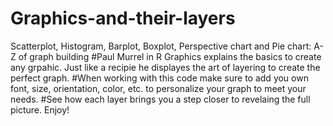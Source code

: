 # Graphics-and-their-layers
Scatterplot, Histogram, Barplot, Boxplot, Perspective chart and Pie chart: A-Z of graph building
#Paul Murrel in R Graphics explains the basics to create any grpahic. Just like a recipie he displayes the art of layering to create the perfect graph. 
#When working with this code make sure to add you own font, size, orientation, color, etc. to personalize your graph to meet your needs.
#See how each layer brings you a step closer to revelaing the full picture. Enjoy!
